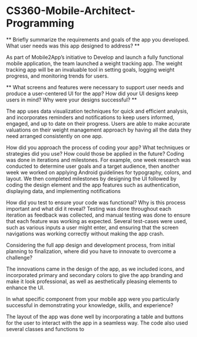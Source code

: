 # CS360-Mobile-Architect-Programming

** Briefly summarize the requirements and goals of the app you developed. What user needs was this app designed to address? ** 

As part of Mobile2App’s initiative to Develop and launch a fully functional mobile application, the team launched a weight tracking app. The weight tracking app will be an invaluable tool in setting goals, logging weight progress, and monitoring trends for users. 

** What screens and features were necessary to support user needs and produce a user-centered UI for the app? How did your UI designs keep users in mind? Why were your designs successful? **

The app uses data visualization techniques for quick and efficient analysis, and incorporates reminders and notifications to keep users informed, engaged, and up to date on their progress. Users are able to make accurate valuations on their weight management approach by having all the data they need arranged consistently on one app.


How did you approach the process of coding your app? What techniques or strategies did you use? How could those be applied in the future?
Coding was done in iterations and milestones. For example, one week research was conducted to determine user goals and a target audience, then another week we worked on applying Android guidelines for typography, colors, and layout. We then completed milestones by designing the UI followed by coding the design element and the app features such as authentication, displaying data, and implementing notifications

How did you test to ensure your code was functional? Why is this process important and what did it reveal?
Testing was done throughout each iteration as feedback was collected, and manual testing was done to ensure that each feature was working as expected. Several test-cases were used, such as various inputs a user might enter, and ensuring that the screen navigations was working correctly without making the app crash.

Considering the full app design and development process, from initial planning to finalization, where did you have to innovate to overcome a challenge?

The innovations came in the design of the app, as we included icons, and incorporated primary and secondary colors to give the app branding and make it look professional, as well as aesthetically pleasing elements to enhance the UI.

In what specific component from your mobile app were you particularly successful in demonstrating your knowledge, skills, and experience?

The layout of the app was done well by incorporating a table and buttons for the user to interact with the app in a seamless way. The code also used several classes and functions to 
